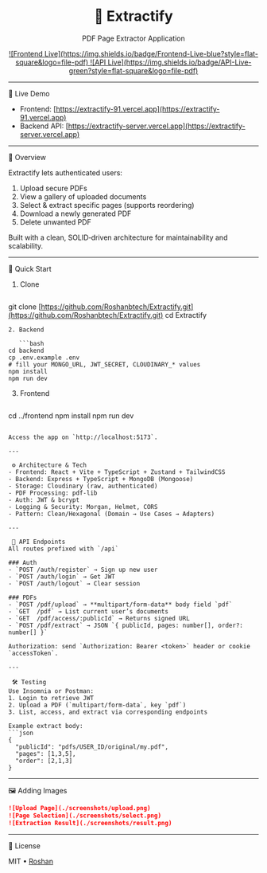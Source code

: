 <div align="center">
  <h1>📑 <strong>Extractify</strong></h1>
  <p>PDF Page Extractor Application</p>
  <a href="https://extractify-91.vercel.app">
    ![Frontend Live](https://img.shields.io/badge/Frontend-Live-blue?style=flat-square&logo=file-pdf)
  </a>
  <a href="https://extractify-server.vercel.app">
    ![API Live](https://img.shields.io/badge/API-Live-green?style=flat-square&logo=file-pdf)
  </a>
</div>

---

 🔗 Live Demo

* Frontend: [https://extractify-91.vercel.app](https://extractify-91.vercel.app)
* Backend API: [https://extractify-server.vercel.app](https://extractify-server.vercel.app)

---

 🎯 Overview

Extractify lets authenticated users:

1. Upload secure PDFs
2. View a gallery of uploaded documents
3. Select & extract specific pages (supports reordering)
4. Download a newly generated PDF
5. Delete unwanted PDF

Built with a clean, SOLID‑driven architecture for maintainability and scalability.

---

 🔧 Quick Start

1. Clone

   ```bash

git clone [https://github.com/Roshanbtech/Extractify.git](https://github.com/Roshanbtech/Extractify.git)
cd Extractify

````
2. Backend

   ```bash
cd backend
cp .env.example .env
# fill your MONGO_URL, JWT_SECRET, CLOUDINARY_* values
npm install
npm run dev
````

3. Frontend

   ```bash

cd ../frontend
npm install
npm run dev

````

Access the app on `http://localhost:5173`.

---

 ⚙️ Architecture & Tech
- Frontend: React + Vite + TypeScript + Zustand + TailwindCSS
- Backend: Express + TypeScript + MongoDB (Mongoose)
- Storage: Cloudinary (raw, authenticated)
- PDF Processing: pdf-lib
- Auth: JWT & bcrypt
- Logging & Security: Morgan, Helmet, CORS
- Pattern: Clean/Hexagonal (Domain → Use Cases → Adapters)

---

 📡 API Endpoints
All routes prefixed with `/api`

### Auth
- `POST /auth/register` → Sign up new user
- `POST /auth/login` → Get JWT
- `POST /auth/logout` → Clear session

### PDFs
- `POST /pdf/upload` → **multipart/form-data** body field `pdf`
- `GET  /pdf` → List current user’s documents
- `GET  /pdf/access/:publicId` → Returns signed URL
- `POST /pdf/extract` → JSON `{ publicId, pages: number[], order?: number[] }`

Authorization: send `Authorization: Bearer <token>` header or cookie `accessToken`.

---

 🛠️ Testing
Use Insomnia or Postman:
1. Login to retrieve JWT
2. Upload a PDF (`multipart/form-data`, key `pdf`)
3. List, access, and extract via corresponding endpoints

Example extract body:
```json
{
  "publicId": "pdfs/USER_ID/original/my.pdf",
  "pages": [1,3,5],
  "order": [2,1,3]
}
````

---

 🖼️ Adding Images

   ```md
   ![Upload Page](./screenshots/upload.png)
   ![Page Selection](./screenshots/select.png)
   ![Extraction Result](./screenshots/result.png)
   ```
---

📜 License

MIT • [Roshan](https://github.com/Roshanbtech)
